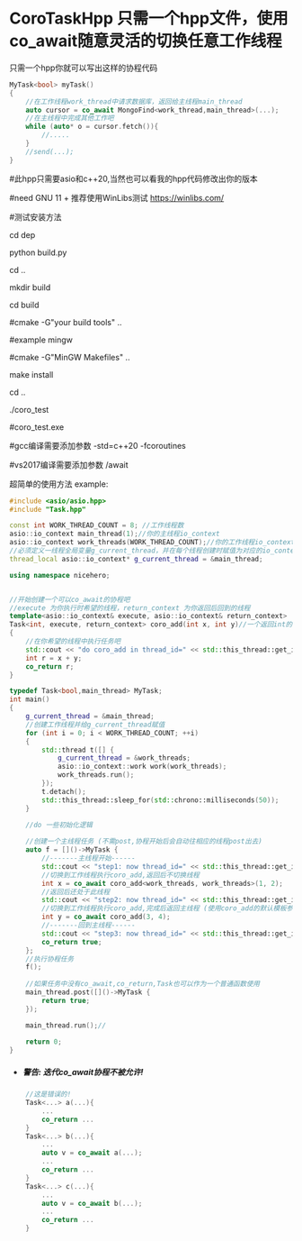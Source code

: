 # CoroTaskHpp 只需一个hpp文件，使用co_await随意灵活的切换任意工作线程

只需一个hpp你就可以写出这样的协程代码
```c++
MyTask<bool> myTask()
{
	//在工作线程work_thread中请求数据库，返回给主线程main_thread
	auto cursor = co_await MongoFind<work_thread,main_thread>(...);
	//在主线程中完成其他工作吧
	while (auto* o = cursor.fetch()){
		//.....
	}
	//send(...);
}
```

#此hpp只需要asio和c++20,当然也可以看我的hpp代码修改出你的版本

#need GNU 11 + 推荐使用WinLibs测试 https://winlibs.com/

#测试安装方法

cd dep

python build.py

cd ..

mkdir build

cd build

#cmake -G"your build tools" ..

#example mingw

#cmake -G"MinGW Makefiles" ..

make install

cd ..

./coro_test

#coro_test.exe

#gcc编译需要添加参数 -std=c++20 -fcoroutines

#vs2017编译需要添加参数 /await

超简单的使用方法 example:
```c++
#include <asio/asio.hpp>
#include "Task.hpp"

const int WORK_THREAD_COUNT = 8; //工作线程数
asio::io_context main_thread(1);//你的主线程io_context
asio::io_context work_threads(WORK_THREAD_COUNT);//你的工作线程io_context
//必须定义一线程全局变量g_current_thread，并在每个线程创建时赋值为对应的io_context指针
thread_local asio::io_context* g_current_thread = &main_thread;

using namespace nicehero;


//开始创建一个可以co_await的协程吧
//execute 为你执行时希望的线程，return_context 为你返回后回到的线程
template<asio::io_context& execute, asio::io_context& return_context>
Task<int, execute, return_context> coro_add(int x, int y)//一个返回int的模板协程
{
	//在你希望的线程中执行任务吧
	std::cout << "do coro_add in thread_id=" << std::this_thread::get_id() << std::endl;
	int r = x + y;
	co_return r;
}

typedef Task<bool,main_thread> MyTask;
int main()
{
	g_current_thread = &main_thread;
	//创建工作线程并给g_current_thread赋值
	for (int i = 0; i < WORK_THREAD_COUNT; ++i)
	{
		std::thread t([] {
			g_current_thread = &work_threads;
			asio::io_context::work work(work_threads);
			work_threads.run();
		});
		t.detach();
		std::this_thread::sleep_for(std::chrono::milliseconds(50));
	}

	//do 一些初始化逻辑
	
	//创建一个主线程任务 (不需post,协程开始后会自动往相应的线程post出去)
	auto f = []()->MyTask {
		//-------主线程开始------
		std::cout << "step1: now thread_id=" << std::this_thread::get_id() << std::endl;
		//切换到工作线程执行coro_add,返回后不切换线程
		int x = co_await coro_add<work_threads, work_threads>(1, 2);
		//返回后还处于此线程
		std::cout << "step2: now thread_id=" << std::this_thread::get_id() << std::endl;
		//切换到工作线程执行coro_add,完成后返回主线程 (使用coro_add的默认模板参数)
		int y = co_await coro_add(3, 4);
		//-------回到主线程------
		std::cout << "step3: now thread_id=" << std::this_thread::get_id() << std::endl;
		co_return true;
	};
	//执行协程任务
	f();
	
	//如果任务中没有co_await,co_return,Task也可以作为一个普通函数使用
	main_thread.post([]()->MyTask {
		return true;
	});

	main_thread.run();//
	
	return 0;
}

```

* ##### 警告: 迭代co_await协程不被允许!
```c++
    //这是错误的!
    Task<...> a(...){
        ...
        co_return ...
    }
    Task<...> b(...){
        ...
        auto v = co_await a(...);
        ...
        co_return ...
    }
    Task<...> c(...){
        ...
        auto v = co_await b(...);
        ...
        co_return ...
    }
```
